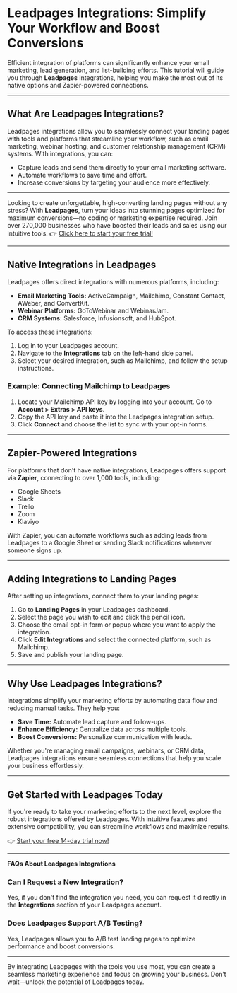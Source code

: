 # Leadpages Integrations: Simplify Your Workflow and Boost Conversions

Efficient integration of platforms can significantly enhance your email marketing, lead generation, and list-building efforts. This tutorial will guide you through **Leadpages** integrations, helping you make the most out of its native options and Zapier-powered connections.

---

## What Are Leadpages Integrations?

Leadpages integrations allow you to seamlessly connect your landing pages with tools and platforms that streamline your workflow, such as email marketing, webinar hosting, and customer relationship management (CRM) systems. With integrations, you can:

- Capture leads and send them directly to your email marketing software.
- Automate workflows to save time and effort.
- Increase conversions by targeting your audience more effectively.

---

Looking to create unforgettable, high-converting landing pages without any stress? With **Leadpages**, turn your ideas into stunning pages optimized for maximum conversions—no coding or marketing expertise required. Join over 270,000 businesses who have boosted their leads and sales using our intuitive tools. 👉 [Click here to start your free trial!](https://bit.ly/LEadPages)

---

## Native Integrations in Leadpages

Leadpages offers direct integrations with numerous platforms, including:

- **Email Marketing Tools:** ActiveCampaign, Mailchimp, Constant Contact, AWeber, and ConvertKit.
- **Webinar Platforms:** GoToWebinar and WebinarJam.
- **CRM Systems:** Salesforce, Infusionsoft, and HubSpot.

To access these integrations:

1. Log in to your Leadpages account.
2. Navigate to the **Integrations** tab on the left-hand side panel.
3. Select your desired integration, such as Mailchimp, and follow the setup instructions.

### Example: Connecting Mailchimp to Leadpages
1. Locate your Mailchimp API key by logging into your account. Go to **Account > Extras > API keys**.
2. Copy the API key and paste it into the Leadpages integration setup.
3. Click **Connect** and choose the list to sync with your opt-in forms.

---

## Zapier-Powered Integrations

For platforms that don't have native integrations, Leadpages offers support via **Zapier**, connecting to over 1,000 tools, including:

- Google Sheets
- Slack
- Trello
- Zoom
- Klaviyo

With Zapier, you can automate workflows such as adding leads from Leadpages to a Google Sheet or sending Slack notifications whenever someone signs up.

---

## Adding Integrations to Landing Pages

After setting up integrations, connect them to your landing pages:

1. Go to **Landing Pages** in your Leadpages dashboard.
2. Select the page you wish to edit and click the pencil icon.
3. Choose the email opt-in form or popup where you want to apply the integration.
4. Click **Edit Integrations** and select the connected platform, such as Mailchimp.
5. Save and publish your landing page.

---

## Why Use Leadpages Integrations?

Integrations simplify your marketing efforts by automating data flow and reducing manual tasks. They help you:

- **Save Time:** Automate lead capture and follow-ups.
- **Enhance Efficiency:** Centralize data across multiple tools.
- **Boost Conversions:** Personalize communication with leads.

Whether you're managing email campaigns, webinars, or CRM data, Leadpages integrations ensure seamless connections that help you scale your business effortlessly.

---

## Get Started with Leadpages Today

If you're ready to take your marketing efforts to the next level, explore the robust integrations offered by Leadpages. With intuitive features and extensive compatibility, you can streamline workflows and maximize results.

👉 [Start your free 14-day trial now!](https://bit.ly/LEadPages)

---

**FAQs About Leadpages Integrations**

### Can I Request a New Integration?
Yes, if you don't find the integration you need, you can request it directly in the **Integrations** section of your Leadpages account.

### Does Leadpages Support A/B Testing?
Yes, Leadpages allows you to A/B test landing pages to optimize performance and boost conversions.

---

By integrating Leadpages with the tools you use most, you can create a seamless marketing experience and focus on growing your business. Don’t wait—unlock the potential of Leadpages today.

